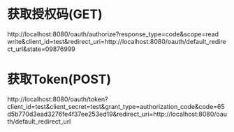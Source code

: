 # 获取授权码(GET)
http://localhost:8080/oauth/authorize?response_type=code&scope=read write&client_id=test&redirect_uri=http://localhost:8080/oauth/default_redirect_url&state=09876999

# 获取Token(POST)
http://localhost:8080/oauth/token?client_id=test&client_secret=test&grant_type=authorization_code&code=65d5b770d3ead3276fe4f37ee253ed19&redirect_uri=http://localhost:8080/oauth/default_redirect_url